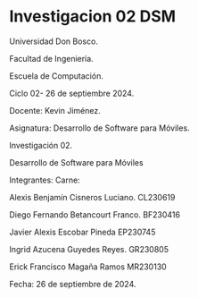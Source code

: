 # Investigacion 02 DSM

Universidad Don Bosco.

Facultad de Ingeniería.

Escuela de Computación.

Ciclo 02- 26 de septiembre 2024.

Docente: Kevin Jiménez.

Asignatura: Desarrollo de Software para Móviles.




Investigación 02.

Desarrollo de Software para Móviles

Integrantes:	                    Carne:

Alexis Benjamín Cisneros Luciano.	CL230619

Diego Fernando Betancourt Franco.	BF230416

Javier Alexis Escobar Pineda	EP230745

Ingrid Azucena Guyedes Reyes.	GR230805

Erick Francisco Magaña Ramos	MR230130



Fecha: 26 de septiembre de 2024.
